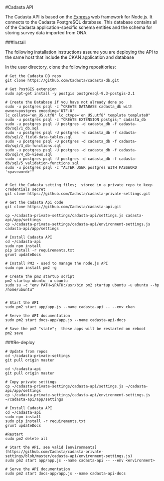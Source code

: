 #Cadasta API

The Cadasta API is based on the [Express](http://expressjs.com/) web framework for Node.js.  It connects to the Cadasta PostgreSQL database. This database contains all of the Cadasta application-specific schema entities and the schema for storing survey data imported from ONA.

###Install

The following installation instructions assume you are deploying the API to the same host that include the CKAN application and database

In the user directory, clone the following repositiories:

	# Get the Cadasta DB repo
    git clone https://github.com/Cadasta/cadasta-db.git
    
    # Get PostGIS extension
    sudo apt-get install -y postgis postgresql-9.3-postgis-2.1
    
    # Create the Database if you have not already done so
	sudo -u postgres psql -c "CREATE DATABASE cadasta_db with owner=postgres encoding='UTF-8' 
	lc_collate='en_US.utf8' lc_ctype='en_US.utf8' template template0"
	sudo -u postgres psql -c "CREATE EXTENSION postgis;" cadasta_db
	sudo -u postgres psql -U postgres -d cadasta_db -f cadasta-db/sql/1_db.sql
	sudo -u postgres psql -U postgres -d cadasta_db -f cadasta-db/sql/2_field-data-tables.sql
	sudo -u postgres psql -U postgres -d cadasta_db -f cadasta-db/sql/3_db-functions.sql
	sudo -u postgres psql -U postgres -d cadasta_db -f cadasta-db/sql/4_db-views.sql
	sudo -u postgres psql -U postgres -d cadasta_db -f cadasta-db/sql/5_validation-functions.sql
	sudo -u postgres psql -c "ALTER USER postgres WITH PASSWORD '<password>'"

    
    # Get the Cadasta setting files;  stored in a private repo to keep credentials secret
    git clone https://github.com/Cadasta/cadasta-private-settings.git
    
    # Get the Cadasta Api code
    git clone https://github.com/Cadasta/cadasta-api.git
        
    cp ~/cadasta-private-settings/cadasta-api/settings.js cadasta-api/app/settings
    cp ~/cadasta-private-settings/cadasta-api/environment-settings.js cadasta-api/app/settings
    
    # Install Cadasta API
	cd ~/cadasta-api
	sudo npm install
	pip install -r requirements.txt
	grunt updateDocs
	
	# Install PM2 - used to manage the node.js API
	sudo npm install pm2 -g
	
	# Create the pm2 startup script
	pm2 startup ubuntu -u ubuntu
	sudo su -c "env PATH=$PATH:/usr/bin pm2 startup ubuntu -u ubuntu --hp /home/ubuntu"
    

	# Start the API
	sudo pm2 start app/app.js --name cadasta-api -- --env ckan
	
	# Serve the API documentation
	sudo pm2 start docs-app/app.js --name cadasta-api-docs

	# Save the pm2 "state";  these apps will be restarted on reboot
	pm2 save
	
###Re-deploy

	# Update from repos
	cd ~/cadasta-private-settings
	git pull origin master
	
	cd ~/cadasta-api
	git pull origin master
	
	# Copy private settings
	cp ~/cadasta-private-settings/cadasta-api/settings.js ~/cadasta-api/app/settings
    cp ~/cadasta-private-settings/cadasta-api/environment-settings.js ~/cadasta-api/app/settings
    
    # Install Cadasta API
	cd ~/cadasta-api
	sudo npm install
	sudo pip install -r requirements.txt
	grunt updateDocs
	
	#Restart
	sudo pm2 delete all

	# Start the API, see valid [environments](https://github.com/Cadasta/cadasta-private-settings/blob/master/cadasta-api/environment-settings.js)
	sudo pm2 start app/app.js --name cadasta-api -- --env <environment>

	# Serve the API documentation
	sudo pm2 start docs-app/app.js --name cadasta-api-docs
